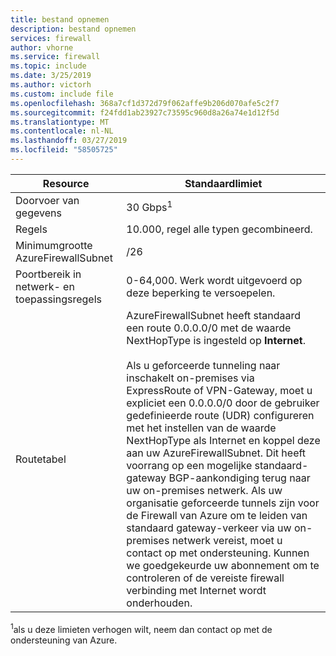 ```yaml
---
title: bestand opnemen
description: bestand opnemen
services: firewall
author: vhorne
ms.service: firewall
ms.topic: include
ms.date: 3/25/2019
ms.author: victorh
ms.custom: include file
ms.openlocfilehash: 368a7cf1d372d79f062affe9b206d070afe5c2f7
ms.sourcegitcommit: f24fdd1ab23927c73595c960d8a26a74e1d12f5d
ms.translationtype: MT
ms.contentlocale: nl-NL
ms.lasthandoff: 03/27/2019
ms.locfileid: "58505725"
---
```

| Resource | Standaardlimiet |
| --- | --- |
| Doorvoer van gegevens |30 Gbps<sup>1</sup> |
|Regels|10.000, regel alle typen gecombineerd.|
|Minimumgrootte AzureFirewallSubnet |/26|
|Poortbereik in netwerk- en toepassingsregels|0-64,000. Werk wordt uitgevoerd op deze beperking te versoepelen.|
|Routetabel|AzureFirewallSubnet heeft standaard een route 0.0.0.0/0 met de waarde NextHopType is ingesteld op **Internet**.<br><br>Als u geforceerde tunneling naar inschakelt on-premises via ExpressRoute of VPN-Gateway, moet u expliciet een 0.0.0.0/0 door de gebruiker gedefinieerde route (UDR) configureren met het instellen van de waarde NextHopType als Internet en koppel deze aan uw AzureFirewallSubnet. Dit heeft voorrang op een mogelijke standaard-gateway BGP-aankondiging terug naar uw on-premises netwerk. Als uw organisatie geforceerde tunnels zijn voor de Firewall van Azure om te leiden van standaard gateway-verkeer via uw on-premises netwerk vereist, moet u contact op met ondersteuning. Kunnen we goedgekeurde uw abonnement om te controleren of de vereiste firewall verbinding met Internet wordt onderhouden.|

<sup>1</sup>als u deze limieten verhogen wilt, neem dan contact op met de ondersteuning van Azure.
